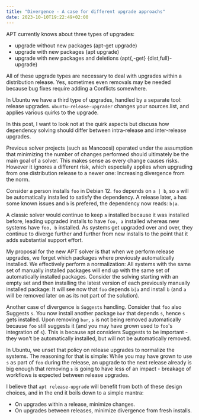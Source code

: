 ```yaml
---
title: "Divergence - A case for different upgrade approachs"
date: 2023-10-10T19:22:49+02:00
---
```


APT currently knows about three types of upgrades:

- upgrade without new packages (apt-get upgrade)
- upgrade with new packages (apt upgrade)
- upgrade with new packages and deletions (apt{,-get} {dist,full}-upgrade)

All of these upgrade types are necessary to deal with upgrades within a
distribution release. Yes, sometimes even removals may be needed because
bug fixes require adding a Conflicts somewhere.

In Ubuntu we have a third type of upgrades, handled by a separate tool: release
upgrades. `ubuntu-release-upgrader` changes your sources.list, and applies various
quirks to the upgrade.

In this post, I want to look not at the quirk aspects but discuss how dependency
solving should differ between intra-release and inter-release upgrades.

Previous solver projects (such as Mancoosi) operated under the assumption that minimizing
the number of changes performed should ultimately be the main goal of a solver. This makes
sense as every change causes risks.
However it ignores a different risk, which especially applies when upgrading from one
distribution release to a newer one: Increasing divergence from the norm.

Consider a person installs `foo` in Debian 12. `foo` depends on `a | b`, so `a` will
be automatically installed to satisfy the dependency. A release later, `a` has some
known issues and `b` is prefered, the dependency now reads: `b|a`.

A classic solver would continue to keep `a` installed because it was installed before,
leading upgraded installs to have `foo, a` installed whereas new systems have `foo, b`
installed. As systems get upgraded over and over, they continue to diverge further and
further from new installs to the point that it adds substantial support effort.

My proposal for the new APT solver is that when we perform release upgrades, we forget
which packages where previously automatically installed. 
We effectively perform a normalization: All systems with the same set of manually installed packages will end up with the same set of automatically installed packages.
Consider the solving starting with an empty set and then installing the latest version of each previously manually installed package: It will see now that `foo` depends
`b|a` and install `b` (and `a` will be removed later on as its not part of the solution).

Another case of divergence is `Suggests` handling. Consider that `foo` also Suggests
`s`. You now install another package `bar` that depends `s`, hence `s` gets installed.
Upon removing `bar`, `s` is not being removed automatically because `foo` still suggests
it (and you may have grown used to `foo`'s integration of `s`). This is because apt considers
Suggests to be important - they won't be automatically installed, but will not be automatically
removed.

In Ubuntu, we unset that policy on release upgrades to normalize the systems. The reasoning
for that is simple: While you may have grown to use `s` as part of `foo` during the release,
an upgrade to the next release already is big enough that removing `s` is going to have
less of an impact - breakage of workflows is expected between release upgrades.

I believe that `apt release-upgrade` will benefit from both of these design choices,
and in the end it boils down to a simple mantra:

- On upgrades within a release, minimize changes.
- On upgrades between releases, minimize divergence from fresh installs.

